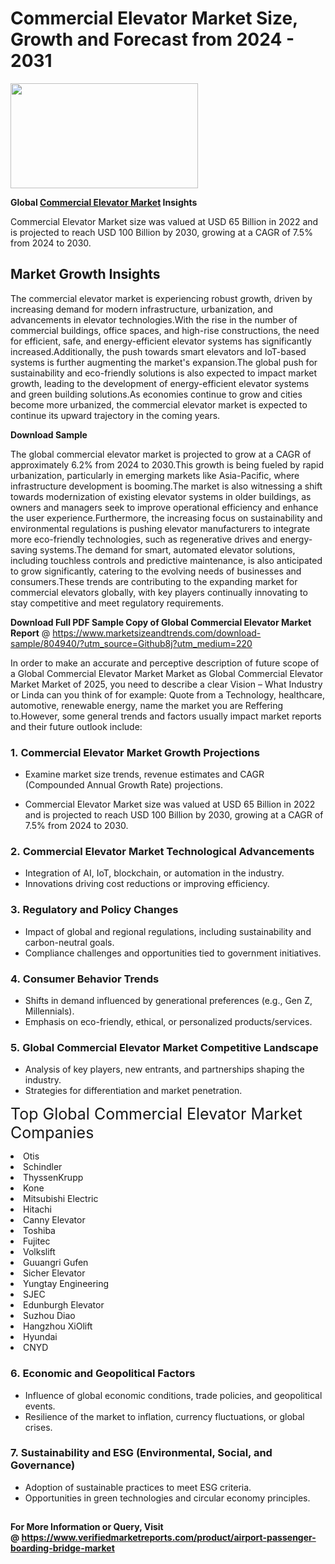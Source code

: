 <H1>Commercial Elevator Market Size, Growth and Forecast from 2024 - 2031</H1><img class="aligncenter size-medium wp-image-584254" src="https://thirdeyenews.in/wp-content/uploads/2024/09/Global-Market-Research-300x168.jpeg" alt="" width="300" height="168" /><p><strong>Global&nbsp;<a href="https://www.marketsizeandtrends.com/download-sample/804940/?utm_source=Github8j?utm_medium=220">Commercial Elevator Market</a> Insights</strong></p><p>Commercial Elevator Market size was valued at USD 65 Billion in 2022 and is projected to reach USD 100 Billion by 2030, growing at a CAGR of 7.5% from 2024 to 2030.</p><p><h2>Market Growth Insights</h2> <p>The commercial elevator market is experiencing robust growth, driven by increasing demand for modern infrastructure, urbanization, and advancements in elevator technologies.With the rise in the number of commercial buildings, office spaces, and high-rise constructions, the need for efficient, safe, and energy-efficient elevator systems has significantly increased.Additionally, the push towards smart elevators and IoT-based systems is further augmenting the market's expansion.The global push for sustainability and eco-friendly solutions is also expected to impact market growth, leading to the development of energy-efficient elevator systems and green building solutions.As economies continue to grow and cities become more urbanized, the commercial elevator market is expected to continue its upward trajectory in the coming years.</p> <p><strong>Download Sample</strong></p> <p>The global commercial elevator market is projected to grow at a CAGR of approximately 6.2% from 2024 to 2030.This growth is being fueled by rapid urbanization, particularly in emerging markets like Asia-Pacific, where infrastructure development is booming.The market is also witnessing a shift towards modernization of existing elevator systems in older buildings, as owners and managers seek to improve operational efficiency and enhance the user experience.Furthermore, the increasing focus on sustainability and environmental regulations is pushing elevator manufacturers to integrate more eco-friendly technologies, such as regenerative drives and energy-saving systems.The demand for smart, automated elevator solutions, including touchless controls and predictive maintenance, is also anticipated to grow significantly, catering to the evolving needs of businesses and consumers.These trends are contributing to the expanding market for commercial elevators globally, with key players continually innovating to stay competitive and meet regulatory requirements.<p><span class=""><strong>Download Full PDF Sample Copy of Global Commercial Elevator Market Report</strong> @ <a href="https://www.marketsizeandtrends.com/download-sample/804940/?utm_source=Github8j?utm_medium=220" target="_blank">https://www.marketsizeandtrends.com/download-sample/804940/?utm_source=Github8j?utm_medium=220</a></span></p><p>In order to make an accurate and perceptive description of future scope of a Global&nbsp;Commercial Elevator Market Market as Global&nbsp;Commercial Elevator Market Market of 2025, you need to describe a clear Vision &ndash; What Industry or Linda can you think of for example: Quote from a Technology, healthcare, automotive, renewable energy, name the market you are Reffering to.However, some general trends and factors usually impact market reports and their future outlook include:</p><h3>1.&nbsp;<strong>Commercial Elevator Market Growth Projections</strong></h3><ul><li>Examine market size trends, revenue estimates and CAGR (Compounded Annual Growth Rate) projections.</li><li><p>Commercial Elevator Market size was valued at USD 65 Billion in 2022 and is projected to reach USD 100 Billion by 2030, growing at a CAGR of 7.5% from 2024 to 2030.</p></li></ul><h3>2.&nbsp;<strong>Commercial Elevator Market Technological Advancements</strong></h3><ul><li>Integration of AI, IoT, blockchain, or automation in the industry.</li><li>Innovations driving cost reductions or improving efficiency.</li></ul><h3>3.&nbsp;<strong>Regulatory and Policy Changes</strong></h3><ul><li>Impact of global and regional regulations, including sustainability and carbon-neutral goals.</li><li>Compliance challenges and opportunities tied to government initiatives.</li></ul><h3>4.&nbsp;<strong>Consumer Behavior Trends</strong></h3><ul><li>Shifts in demand influenced by generational preferences (e.g., Gen Z, Millennials).</li><li>Emphasis on eco-friendly, ethical, or personalized products/services.</li></ul><h3>5.&nbsp;<strong>Global Commercial Elevator Market Competitive Landscape</strong></h3><ul><li>Analysis of key players, new entrants, and partnerships shaping the industry.</li><li>Strategies for differentiation and market penetration.</li></ul><p data-pm-slice="1 1 []"><span style="color: inherit; font-family: inherit; font-size: 25px;">Top Global Commercial Elevator Market Companies</span></p><div class="" data-test-id=""><p><li>Otis</li><li> Schindler</li><li> ThyssenKrupp</li><li> Kone</li><li> Mitsubishi Electric</li><li> Hitachi</li><li> Canny Elevator</li><li> Toshiba</li><li> Fujitec</li><li> Volkslift</li><li> Guuangri Gufen</li><li> Sicher Elevator</li><li> Yungtay Engineering</li><li> SJEC</li><li> Edunburgh Elevator</li><li> Suzhou Diao</li><li> Hangzhou XiOlift</li><li> Hyundai</li><li> CNYD</li></p></div><h3>6.&nbsp;<strong>Economic and Geopolitical Factors</strong></h3><ul><li>Influence of global economic conditions, trade policies, and geopolitical events.</li><li>Resilience of the market to inflation, currency fluctuations, or global crises.</li></ul><h3>7.&nbsp;<strong>Sustainability and ESG (Environmental, Social, and Governance)</strong></h3><ul><li>Adoption of sustainable practices to meet ESG criteria.</li><li>Opportunities in green technologies and circular economy principles.</li></ul><h2><strong style="font-size: 14px;">For More Information or Query, Visit @&nbsp;</strong><a style="background-color: #ffffff; font-size: 14px;" href="https://www.marketsizeandtrends.com/report/commercial-elevator-market/" target="_blank">https://www.verifiedmarketreports.com/product/airport-passenger-boarding-bridge-market</a></h2>